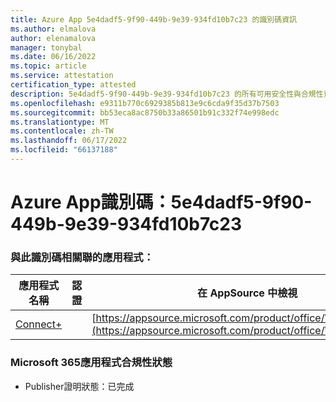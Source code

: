 ```yaml
---
title: Azure App 5e4dadf5-9f90-449b-9e39-934fd10b7c23 的識別碼資訊
ms.author: elmalova
author: elenamalova
manager: tonybal
ms.date: 06/16/2022
ms.topic: article
ms.service: attestation
certification_type: attested
description: 5e4dadf5-9f90-449b-9e39-934fd10b7c23 的所有可用安全性與合規性資訊。
ms.openlocfilehash: e9311b770c6929385b813e9c6cda9f35d37b7503
ms.sourcegitcommit: bb53eca8ac8750b33a86501b91c332f74e998edc
ms.translationtype: MT
ms.contentlocale: zh-TW
ms.lasthandoff: 06/17/2022
ms.locfileid: "66137188"
---
```

# <a name="azure-app-id-5e4dadf5-9f90-449b-9e39-934fd10b7c23"></a>Azure App識別碼：5e4dadf5-9f90-449b-9e39-934fd10b7c23


### <a name="apps-associated-with-this-id"></a>與此識別碼相關聯的應用程式：
| **應用程式名稱** | **認證** | **在 AppSource 中檢視** |
|--------------|---------------|-----------------------|
| [Connect+](../forward/WA200002611.md) |  | [https://appsource.microsoft.com/product/office/WA200002611](https://appsource.microsoft.com/product/office/WA200002611) |

### <a name="microsoft-365-app-compliance-status"></a>Microsoft 365應用程式合規性狀態
- Publisher證明狀態：已完成
